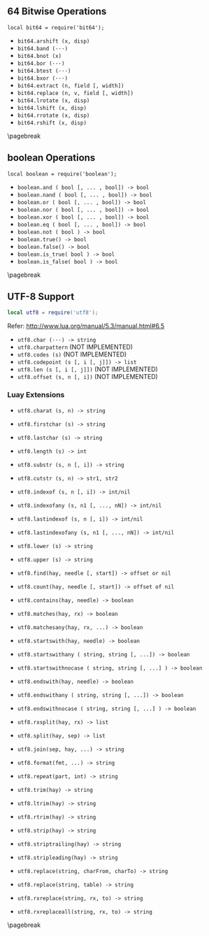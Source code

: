 
## 64 Bitwise Operations

```
local bit64 = require('bit64');
```

*   `bit64.arshift (x, disp)`
*   `bit64.band (···)`
*   `bit64.bnot (x)`
*   `bit64.bor (···)`
*   `bit64.btest (···)`
*   `bit64.bxor (···)`
*   `bit64.extract (n, field [, width])`
*   `bit64.replace (n, v, field [, width])`
*   `bit64.lrotate (x, disp)`
*   `bit64.lshift (x, disp)`
*   `bit64.rrotate (x, disp)`
*   `bit64.rshift (x, disp)`

\pagebreak


## boolean Operations

```
local boolean = require('boolean');
```

* `boolean.and ( bool [, ... , bool]) -> bool`
* `boolean.nand ( bool [, ... , bool]) -> bool`
* `boolean.or ( bool [, ... , bool]) -> bool`
* `boolean.nor ( bool [, ... , bool]) -> bool`
* `boolean.xor ( bool [, ... , bool]) -> bool`
* `boolean.eq ( bool [, ... , bool]) -> bool`
* `boolean.not ( bool ) -> bool`
* `boolean.true() -> bool`
* `boolean.false() -> bool`
* `boolean.is_true( bool ) -> bool`
* `boolean.is_false( bool ) -> bool`

\pagebreak


## UTF-8 Support

```lua
local utf8 = require('utf8');
```

Refer: http://www.lua.org/manual/5.3/manual.html#6.5

*   `utf8.char (···) -> string`
*   `utf8.charpattern` (NOT IMPLEMENTED)
*   `utf8.codes (s)` (NOT IMPLEMENTED)
*   `utf8.codepoint (s [, i [, j]]) -> list`
*   `utf8.len (s [, i [, j]])` (NOT IMPLEMENTED)
*   `utf8.offset (s, n [, i])` (NOT IMPLEMENTED)

### Luay Extensions

*   `utf8.charat (s, n) -> string`
*   `utf8.firstchar (s) -> string`
*   `utf8.lastchar (s) -> string`

*   `utf8.length (s) -> int`
*   `utf8.substr (s, n [, i]) -> string`
*   `utf8.cutstr (s, n) -> str1, str2`

*   `utf8.indexof (s, n [, i]) -> int/nil`
*   `utf8.indexofany (s, n1 [, ..., nN]) -> int/nil`
*   `utf8.lastindexof (s, n [, i]) -> int/nil`
*   `utf8.lastindexofany (s, n1 [, ..., nN]) -> int/nil`

*   `utf8.lower (s) -> string`
*   `utf8.upper (s) -> string`

*   `utf8.find(hay, needle [, start]) -> offset or nil`
*   `utf8.count(hay, needle [, start]) -> offset of nil`
*   `utf8.contains(hay, needle) -> boolean`

*   `utf8.matches(hay, rx) -> boolean`
*   `utf8.matchesany(hay, rx, ...) -> boolean`

*   `utf8.startswith(hay, needle) -> boolean`
*   `utf8.startswithany ( string, string [, ...]) -> boolean`
*   `utf8.startswithnocase ( string, string [, ...] ) -> boolean`

*   `utf8.endswith(hay, needle) -> boolean`
*   `utf8.endswithany ( string, string [, ...]) -> boolean`
*   `utf8.endswithnocase ( string, string [, ...] ) -> boolean`

*   `utf8.rxsplit(hay, rx) -> list`
*   `utf8.split(hay, sep) -> list`
*   `utf8.join(sep, hay, ...) -> string`
*   `utf8.format(fmt, ...) -> string`
*   `utf8.repeat(part, int) -> string`

*   `utf8.trim(hay) -> string`
*   `utf8.ltrim(hay) -> string`
*   `utf8.rtrim(hay) -> string`

*   `utf8.strip(hay) -> string`
*   `utf8.striptrailing(hay) -> string`
*   `utf8.stripleading(hay) -> string`

*   `utf8.replace(string, charFrom, charTo) -> string`
*   `utf8.replace(string, table) -> string`

*   `utf8.rxreplace(string, rx, to) -> string`
*   `utf8.rxreplaceall(string, rx, to) -> string`

\pagebreak


